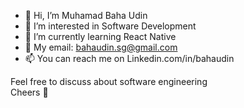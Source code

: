 - 👋 Hi, I’m Muhamad Baha Udin
- 👀 I’m interested in Software Development
- 🌱 I’m currently learning React Native
- 💞️ My email: bahaudin.sg@gmail.com
- 📫 You can reach me on Linkedin.com/in/bahaudin

Feel free to discuss about software engineering  
Cheers 🍻
